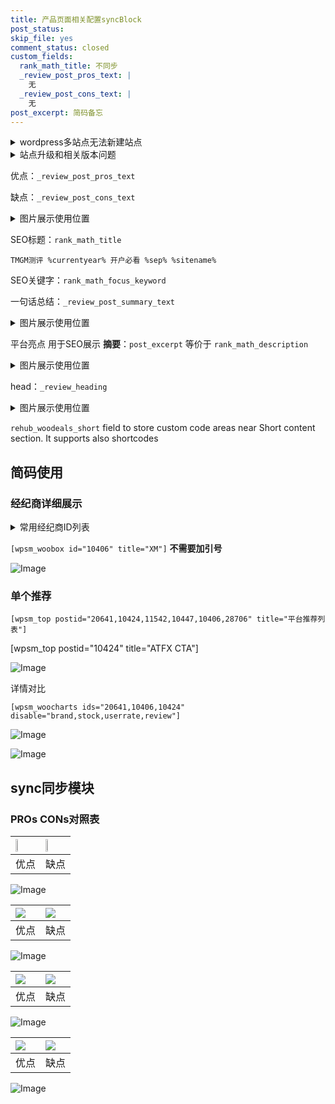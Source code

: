 ```yaml
---
title: 产品页面相关配置syncBlock
post_status: 
skip_file: yes
comment_status: closed
custom_fields:
  rank_math_title: 不同步
  _review_post_pros_text: |
    无
  _review_post_cons_text: |
    无
post_excerpt: 简码备忘
---
```

<details><summary>wordpress多站点无法新建站点</summary>

<li>和报错需要清理cookies一样的原因</li>
<li>wp-config.php里面<code>define( 'SUBDOMAIN_INSTALL', false );//子域名安装</code></li>
<li>新建子站点是用<code>define( 'SUBDOMAIN_INSTALL', true);//子域名安装</code> 完成以后，改成<code>false</code></li>
</details>

<details><summary>站点升级和相关版本问题</summary>

<p>wordpress：5.9.9
woocommerce：7.5.1
出现问题的地方：主题选项里面>><strong>Product layout >>compact style</strong></p>
<p>如何出现没有用过的字段 导致无法保存。先导出配置 然后进行修改，后面再次恢复即可。</p>
<p>出现部分字段无法显示时，需要返回默认布局后，对产品进行保存就好了。</p>
<p></p>
</details>

优点：`_review_post_pros_text`

缺点：`_review_post_cons_text`

<details><summary>图片展示使用位置</summary>

<img src="https://prod-files-secure.s3.us-west-2.amazonaws.com/39ed1227-6d7d-4570-be36-9ccd4a2c4241/f51d3d83-55d4-4bdf-9604-f37ec77ab556/Untitled.png?X-Amz-Algorithm=AWS4-HMAC-SHA256&X-Amz-Content-Sha256=UNSIGNED-PAYLOAD&X-Amz-Credential=ASIAZI2LB4665RKP6E7U%2F20251006%2Fus-west-2%2Fs3%2Faws4_request&X-Amz-Date=20251006T045520Z&X-Amz-Expires=3600&X-Amz-Security-Token=IQoJb3JpZ2luX2VjEO3%2F%2F%2F%2F%2F%2F%2F%2F%2F%2FwEaCXVzLXdlc3QtMiJGMEQCIDq0I9kk6VngLnFQ9u8nRrRdm7srrjLRTGnWFE1D2tpOAiBRobug87Sl%2FPGBhtVGwwxNuI8fD1x0nFe8%2Fpt0blzGWiqIBAiG%2F%2F%2F%2F%2F%2F%2F%2F%2F%2F8BEAAaDDYzNzQyMzE4MzgwNSIMFF7diFkYYjPZfXZaKtwDudKvV1xiVy5uKr1tn%2BXT9TrnrSZvmMBDYXe51V7UG9G0f7%2BArjPLRM%2Fy%2FjvuxnGu2i7eFgx5QtrUp78yQKlbz7lLrYv%2F1l8pA0XQ8X1rWurSsgGghPuooWsjglhPiVBBd66WM4um%2BoFN8kqrBL2ARCzInijvAKXs4XrA%2BQXY15JMcAfvGUvcPXV6VG8D4Xu%2B8PJeL4FUz4WMcTWDzME9Cy%2Bv0qKJ8DJo5XLDlLf1EuG4RD5%2BS2eXp9bIjjqcwX67KPRD0SsShsFSKZUb7haw6pAdbf%2BuCBNDvd7t8b%2BRs5qpPUQC%2F2QJRkNDXbR66ScN%2FFjnWIL%2BJ%2F8Xnw%2FeBQHUWuWZGhFhVa9hfEtQC6zy1mrsSU3gsn6V%2FFYpzwX%2F0olHkY%2BzOS%2B1lqz6qzPvih23o8qkysJKB%2FVtukj0%2FIAvbNhVuTidHf8qMD3dYJop3SQF7J%2Faf%2B83IPaTMaV5U%2B3rTuJ%2FRICwoHi2hdh%2BlTSiZfWGjQqBBkCCOLIFJHsZihEjY5RyZPB5MNR1H5F9zt92UZHVUI%2BwVF%2F6DdI9k9CUSX8h66acgadh18Xre1CuaF6K7mWwhTy9gYhDOvSZHxrCH7KqNyEVRrfNVDAmZpvcmAZeV9nQsf7aMFBWq8Qw%2BI2NxwY6pgHMaUKcaoq0oqnPL5JvOLtDGwaU8v%2FFPn2kf2oJWyHVmCtYCMSkiZfWByrpjbV3KkuY7b1eDrs8VUFx%2FPohvc2v%2FpcuUrBt6BclsrM%2FBEuvKgWKYr5n7mlOcvjFxZEtGB6br5lACSyR8OaOYYmaryyvwOCD4faTN6llaYIRXCvlkgwBN64o8gbuS%2FDJGpPmSx8LEKmmHngI7fwTInAIL1b%2FGGzujceq&X-Amz-Signature=fee53de69f225fd7fe832dfd19024d23184c011ce0f5cca8bf9d6d6e80f0be3c&X-Amz-SignedHeaders=host&x-amz-checksum-mode=ENABLED&x-id=GetObject" alt="Image">
</details>

SEO标题：`rank_math_title`

`TMGM测评 %currentyear% 开户必看 %sep% %sitename%`

SEO关键字：`rank_math_focus_keyword`

一句话总结：`_review_post_summary_text`

<details><summary>图片展示使用位置</summary>

<img src="https://prod-files-secure.s3.us-west-2.amazonaws.com/39ed1227-6d7d-4570-be36-9ccd4a2c4241/4b96a922-296c-4f4e-8630-d1c870cbce01/Untitled.png?X-Amz-Algorithm=AWS4-HMAC-SHA256&X-Amz-Content-Sha256=UNSIGNED-PAYLOAD&X-Amz-Credential=ASIAZI2LB466WK65OVRB%2F20251006%2Fus-west-2%2Fs3%2Faws4_request&X-Amz-Date=20251006T045521Z&X-Amz-Expires=3600&X-Amz-Security-Token=IQoJb3JpZ2luX2VjEO3%2F%2F%2F%2F%2F%2F%2F%2F%2F%2FwEaCXVzLXdlc3QtMiJIMEYCIQDbSuOSwLaT7SR8oUG6au9IagzVlFLBtP3GYM6Q30h6hQIhAO8y9jUCKtELDxuN8LIvBoOocrVKGHZZs%2F%2FAaYhralAPKogECIb%2F%2F%2F%2F%2F%2F%2F%2F%2F%2FwEQABoMNjM3NDIzMTgzODA1Igwohom%2BqsLjXVP4%2F%2BIq3AOtUVopqauq%2F50BIru0jATIm5i0WhVBQvLudtiI%2FZtkNzYamPjk%2F1DDBjBOUDtgWO5tpVc6W0O96XVL%2BZLGoCPgKbceKs1r6toAQoNrYUgjWtTF6iKE%2FR0ynJ5yV1XkH%2Ft5YoSD4p1tma9XVxqiCN96ehNKdqG7gclZ2Eq4hNd82waRPSpgHSO7zzsUb82UvpupffWsm3W6pKkzs9RuwfnEQ7j2U0hi%2B2ysVC1RiHk8Egc7C8WKsZR8g7K%2FqFF4cBKviZX9iIYGU4779ADreLBg1pzm1va5Kjjk%2FPOdOMPdhOJgIZk5rxt1jc5UwrP4NCoc76JYXMT65PvxTa2qm1d1i0%2B0NN4%2Bn2YOr9RgRlC2gkgX6BXqYAeXmiAS%2FQuq5CLo%2BgQsdsGKbDr4fiX6wGLrg0QYp3jmq5ESBWBycKpIGkmn%2BRXVgQZ%2FCKKHBA8CBwZNvD6ia1fu22Ca3kmnxui13YCfbSbeCp1mt6aLMKu9IxxFQH4LmruguzImbkRT6Yxaw9mC5rP%2Bgif6jKgI%2B8t%2FfyTUvBNijK0FQPH2%2BL6q%2BkpGEbECo2gU5HLKIry0Z1NKx5hg5pocTUzieDE%2FGTLg9piv2xOCFp2Cc79yH%2FkIiv1KDTMKRKoGjSvGVzCKj43HBjqkAdz3tlGsIVZMnvyT9iU1O%2FcNMDminPv4poZii%2F8sM8y3e8P8TMMOXC3VOe2S71WGrvSY4umCllQxBYSlW5Vv1sD1Fv3RvjgVGsRDV461Hv67OZRFo8Zm2k2FeHIiSp43U9raSQo2qE2JXqOK3hAmy6JoF8XLY%2BaLosrihXkIKzIe9qB29gbzunv%2Frg%2B9YquqEaaCmoowjUAh2fym5Qzm1Xgib1LM&X-Amz-Signature=5757a5c10a34bbb7c4c816739ffc875a73598b951236dc68e85e2cc8afef2ee8&X-Amz-SignedHeaders=host&x-amz-checksum-mode=ENABLED&x-id=GetObject" alt="Image">
</details>

平台亮点 用于SEO展示 **摘要**：`post_excerpt`  等价于 `rank_math_description`

<details><summary>图片展示使用位置</summary>

<img src="https://prod-files-secure.s3.us-west-2.amazonaws.com/39ed1227-6d7d-4570-be36-9ccd4a2c4241/1ee11f63-b60a-4dfe-a7a7-d58ff23b5d88/Untitled.png?X-Amz-Algorithm=AWS4-HMAC-SHA256&X-Amz-Content-Sha256=UNSIGNED-PAYLOAD&X-Amz-Credential=ASIAZI2LB466UTL6XEKQ%2F20251006%2Fus-west-2%2Fs3%2Faws4_request&X-Amz-Date=20251006T045521Z&X-Amz-Expires=3600&X-Amz-Security-Token=IQoJb3JpZ2luX2VjEO3%2F%2F%2F%2F%2F%2F%2F%2F%2F%2FwEaCXVzLXdlc3QtMiJHMEUCIQDYP5nyVYi1diZtxfyRZ8lCIMrZ92nqQEOZ905%2B%2BHNwIwIgcHLhJqnDqlTQRwkvrdANK5FSUtSQKXZwLoXjVO82W9kqiAQIhv%2F%2F%2F%2F%2F%2F%2F%2F%2F%2FARAAGgw2Mzc0MjMxODM4MDUiDIXgP5UHmKZ6zPBDsyrcA1K8t3TP6iJ2vvOjzoVi4MZLhC%2FdL4%2Fa%2FNERSrpRYK%2BbUnV86OMQSjH1RhG%2BT5OHcRP5T58JNdG1Gm%2Bu%2F82rHi%2FWb26z%2FtJQZ3VRvfGKGQSvicb3Bgz3lfwvG1JmXqhXnbQoScPNtlq5M%2FKOjn9RCG%2FXQykpinbxqunfErYfvIrx1VNaaeDWFcR4VSy8vPbh3Pnv%2FyMFt7IrTBIA8dUt1Dxq6q3j2R7HBdBV5EIhaJ%2Fr3IpeS3Q09Xb7B5%2F9DfQous%2Fsz2fTkflShdi0QLD6enShcjLZ4ZeWsrMjGBz4eu0uWU934fK9Wh%2B5RHS9EuBuaWWWFWh5%2FDr7oX9KHq5vubCdHox67pPk3KodTJz8RVEgW0TYSCj09sQ5wlG0ivHg3iuHJAMrszDxRrGhgEjNxhb6PDr5UGGDKHzrvu0%2BXYgYXWyhBiBSWzH3gykyW1oynGo7%2B%2FM3yHDeC%2F6dqHThT4X3z%2FT2dJ3CyQ1C%2FlvIq4ecF3%2FQ2mIyaCkVAQwssPdGd%2FkONkhauG%2B99y4kMhBb%2BQ5RtXSfOdBXtjDZK7udzPVMCd7NnhC2VBTA4vz8t5bcgc6Nw5660FvBxz3ZBcA5cDstF2b%2BjB3EweA9DrCrdxRXjhVJviQL3mVUyhY8MPWNjccGOqUBGMvNaR9vHSEOBo7cA4831dRFIzgK5OekuFYctn4b%2FCCxiBMvPFt%2FKxaNwVODpvQ3h8WVqhycE2dMZsbe4bYy5hIDStpmYhlJIoBuUQtDJ4VBzmXNj69yPTf3kXWGPRlAxYCYYXV377AoiAl9qxlnwiXd22Rj4BFTPeZoT8GwwKAzEUd26EcSPk8pzvpx%2BQDkx%2BPR9vrDUcpD6wAcaeZMzg1PDYsu&X-Amz-Signature=d0f61bfd49d1359b68d4a41cce8937387a7cae88d616045cc56d35f45c3d1e16&X-Amz-SignedHeaders=host&x-amz-checksum-mode=ENABLED&x-id=GetObject" alt="Image">
<img src="https://prod-files-secure.s3.us-west-2.amazonaws.com/39ed1227-6d7d-4570-be36-9ccd4a2c4241/ad4118b5-78d8-4fbe-801e-3b29b5d99c01/Untitled.png?X-Amz-Algorithm=AWS4-HMAC-SHA256&X-Amz-Content-Sha256=UNSIGNED-PAYLOAD&X-Amz-Credential=ASIAZI2LB466UTL6XEKQ%2F20251006%2Fus-west-2%2Fs3%2Faws4_request&X-Amz-Date=20251006T045521Z&X-Amz-Expires=3600&X-Amz-Security-Token=IQoJb3JpZ2luX2VjEO3%2F%2F%2F%2F%2F%2F%2F%2F%2F%2FwEaCXVzLXdlc3QtMiJHMEUCIQDYP5nyVYi1diZtxfyRZ8lCIMrZ92nqQEOZ905%2B%2BHNwIwIgcHLhJqnDqlTQRwkvrdANK5FSUtSQKXZwLoXjVO82W9kqiAQIhv%2F%2F%2F%2F%2F%2F%2F%2F%2F%2FARAAGgw2Mzc0MjMxODM4MDUiDIXgP5UHmKZ6zPBDsyrcA1K8t3TP6iJ2vvOjzoVi4MZLhC%2FdL4%2Fa%2FNERSrpRYK%2BbUnV86OMQSjH1RhG%2BT5OHcRP5T58JNdG1Gm%2Bu%2F82rHi%2FWb26z%2FtJQZ3VRvfGKGQSvicb3Bgz3lfwvG1JmXqhXnbQoScPNtlq5M%2FKOjn9RCG%2FXQykpinbxqunfErYfvIrx1VNaaeDWFcR4VSy8vPbh3Pnv%2FyMFt7IrTBIA8dUt1Dxq6q3j2R7HBdBV5EIhaJ%2Fr3IpeS3Q09Xb7B5%2F9DfQous%2Fsz2fTkflShdi0QLD6enShcjLZ4ZeWsrMjGBz4eu0uWU934fK9Wh%2B5RHS9EuBuaWWWFWh5%2FDr7oX9KHq5vubCdHox67pPk3KodTJz8RVEgW0TYSCj09sQ5wlG0ivHg3iuHJAMrszDxRrGhgEjNxhb6PDr5UGGDKHzrvu0%2BXYgYXWyhBiBSWzH3gykyW1oynGo7%2B%2FM3yHDeC%2F6dqHThT4X3z%2FT2dJ3CyQ1C%2FlvIq4ecF3%2FQ2mIyaCkVAQwssPdGd%2FkONkhauG%2B99y4kMhBb%2BQ5RtXSfOdBXtjDZK7udzPVMCd7NnhC2VBTA4vz8t5bcgc6Nw5660FvBxz3ZBcA5cDstF2b%2BjB3EweA9DrCrdxRXjhVJviQL3mVUyhY8MPWNjccGOqUBGMvNaR9vHSEOBo7cA4831dRFIzgK5OekuFYctn4b%2FCCxiBMvPFt%2FKxaNwVODpvQ3h8WVqhycE2dMZsbe4bYy5hIDStpmYhlJIoBuUQtDJ4VBzmXNj69yPTf3kXWGPRlAxYCYYXV377AoiAl9qxlnwiXd22Rj4BFTPeZoT8GwwKAzEUd26EcSPk8pzvpx%2BQDkx%2BPR9vrDUcpD6wAcaeZMzg1PDYsu&X-Amz-Signature=b01e7224ad70f9d9dfc642fc85fadccd7d61321266d4200106f961b42caa9862&X-Amz-SignedHeaders=host&x-amz-checksum-mode=ENABLED&x-id=GetObject" alt="Image">
<img src="https://prod-files-secure.s3.us-west-2.amazonaws.com/39ed1227-6d7d-4570-be36-9ccd4a2c4241/a38cf7c9-a79c-4b64-9e94-13589fe0758b/Untitled.png?X-Amz-Algorithm=AWS4-HMAC-SHA256&X-Amz-Content-Sha256=UNSIGNED-PAYLOAD&X-Amz-Credential=ASIAZI2LB466UTL6XEKQ%2F20251006%2Fus-west-2%2Fs3%2Faws4_request&X-Amz-Date=20251006T045521Z&X-Amz-Expires=3600&X-Amz-Security-Token=IQoJb3JpZ2luX2VjEO3%2F%2F%2F%2F%2F%2F%2F%2F%2F%2FwEaCXVzLXdlc3QtMiJHMEUCIQDYP5nyVYi1diZtxfyRZ8lCIMrZ92nqQEOZ905%2B%2BHNwIwIgcHLhJqnDqlTQRwkvrdANK5FSUtSQKXZwLoXjVO82W9kqiAQIhv%2F%2F%2F%2F%2F%2F%2F%2F%2F%2FARAAGgw2Mzc0MjMxODM4MDUiDIXgP5UHmKZ6zPBDsyrcA1K8t3TP6iJ2vvOjzoVi4MZLhC%2FdL4%2Fa%2FNERSrpRYK%2BbUnV86OMQSjH1RhG%2BT5OHcRP5T58JNdG1Gm%2Bu%2F82rHi%2FWb26z%2FtJQZ3VRvfGKGQSvicb3Bgz3lfwvG1JmXqhXnbQoScPNtlq5M%2FKOjn9RCG%2FXQykpinbxqunfErYfvIrx1VNaaeDWFcR4VSy8vPbh3Pnv%2FyMFt7IrTBIA8dUt1Dxq6q3j2R7HBdBV5EIhaJ%2Fr3IpeS3Q09Xb7B5%2F9DfQous%2Fsz2fTkflShdi0QLD6enShcjLZ4ZeWsrMjGBz4eu0uWU934fK9Wh%2B5RHS9EuBuaWWWFWh5%2FDr7oX9KHq5vubCdHox67pPk3KodTJz8RVEgW0TYSCj09sQ5wlG0ivHg3iuHJAMrszDxRrGhgEjNxhb6PDr5UGGDKHzrvu0%2BXYgYXWyhBiBSWzH3gykyW1oynGo7%2B%2FM3yHDeC%2F6dqHThT4X3z%2FT2dJ3CyQ1C%2FlvIq4ecF3%2FQ2mIyaCkVAQwssPdGd%2FkONkhauG%2B99y4kMhBb%2BQ5RtXSfOdBXtjDZK7udzPVMCd7NnhC2VBTA4vz8t5bcgc6Nw5660FvBxz3ZBcA5cDstF2b%2BjB3EweA9DrCrdxRXjhVJviQL3mVUyhY8MPWNjccGOqUBGMvNaR9vHSEOBo7cA4831dRFIzgK5OekuFYctn4b%2FCCxiBMvPFt%2FKxaNwVODpvQ3h8WVqhycE2dMZsbe4bYy5hIDStpmYhlJIoBuUQtDJ4VBzmXNj69yPTf3kXWGPRlAxYCYYXV377AoiAl9qxlnwiXd22Rj4BFTPeZoT8GwwKAzEUd26EcSPk8pzvpx%2BQDkx%2BPR9vrDUcpD6wAcaeZMzg1PDYsu&X-Amz-Signature=e3cfd5dc5e96d25360245fffb700c4c917458cda16228dd74f540def22d608f0&X-Amz-SignedHeaders=host&x-amz-checksum-mode=ENABLED&x-id=GetObject" alt="Image">
<img src="https://prod-files-secure.s3.us-west-2.amazonaws.com/39ed1227-6d7d-4570-be36-9ccd4a2c4241/7da6fc1e-d2ac-42ae-8c75-cb5749aa18f6/Untitled.png?X-Amz-Algorithm=AWS4-HMAC-SHA256&X-Amz-Content-Sha256=UNSIGNED-PAYLOAD&X-Amz-Credential=ASIAZI2LB466UTL6XEKQ%2F20251006%2Fus-west-2%2Fs3%2Faws4_request&X-Amz-Date=20251006T045521Z&X-Amz-Expires=3600&X-Amz-Security-Token=IQoJb3JpZ2luX2VjEO3%2F%2F%2F%2F%2F%2F%2F%2F%2F%2FwEaCXVzLXdlc3QtMiJHMEUCIQDYP5nyVYi1diZtxfyRZ8lCIMrZ92nqQEOZ905%2B%2BHNwIwIgcHLhJqnDqlTQRwkvrdANK5FSUtSQKXZwLoXjVO82W9kqiAQIhv%2F%2F%2F%2F%2F%2F%2F%2F%2F%2FARAAGgw2Mzc0MjMxODM4MDUiDIXgP5UHmKZ6zPBDsyrcA1K8t3TP6iJ2vvOjzoVi4MZLhC%2FdL4%2Fa%2FNERSrpRYK%2BbUnV86OMQSjH1RhG%2BT5OHcRP5T58JNdG1Gm%2Bu%2F82rHi%2FWb26z%2FtJQZ3VRvfGKGQSvicb3Bgz3lfwvG1JmXqhXnbQoScPNtlq5M%2FKOjn9RCG%2FXQykpinbxqunfErYfvIrx1VNaaeDWFcR4VSy8vPbh3Pnv%2FyMFt7IrTBIA8dUt1Dxq6q3j2R7HBdBV5EIhaJ%2Fr3IpeS3Q09Xb7B5%2F9DfQous%2Fsz2fTkflShdi0QLD6enShcjLZ4ZeWsrMjGBz4eu0uWU934fK9Wh%2B5RHS9EuBuaWWWFWh5%2FDr7oX9KHq5vubCdHox67pPk3KodTJz8RVEgW0TYSCj09sQ5wlG0ivHg3iuHJAMrszDxRrGhgEjNxhb6PDr5UGGDKHzrvu0%2BXYgYXWyhBiBSWzH3gykyW1oynGo7%2B%2FM3yHDeC%2F6dqHThT4X3z%2FT2dJ3CyQ1C%2FlvIq4ecF3%2FQ2mIyaCkVAQwssPdGd%2FkONkhauG%2B99y4kMhBb%2BQ5RtXSfOdBXtjDZK7udzPVMCd7NnhC2VBTA4vz8t5bcgc6Nw5660FvBxz3ZBcA5cDstF2b%2BjB3EweA9DrCrdxRXjhVJviQL3mVUyhY8MPWNjccGOqUBGMvNaR9vHSEOBo7cA4831dRFIzgK5OekuFYctn4b%2FCCxiBMvPFt%2FKxaNwVODpvQ3h8WVqhycE2dMZsbe4bYy5hIDStpmYhlJIoBuUQtDJ4VBzmXNj69yPTf3kXWGPRlAxYCYYXV377AoiAl9qxlnwiXd22Rj4BFTPeZoT8GwwKAzEUd26EcSPk8pzvpx%2BQDkx%2BPR9vrDUcpD6wAcaeZMzg1PDYsu&X-Amz-Signature=d3f0badb7829c54950e115752b4cf081cd86f80eb086270dcac1cac2ac44a26a&X-Amz-SignedHeaders=host&x-amz-checksum-mode=ENABLED&x-id=GetObject" alt="Image">
<img src="https://prod-files-secure.s3.us-west-2.amazonaws.com/39ed1227-6d7d-4570-be36-9ccd4a2c4241/7e97f40a-eaee-47f5-b2f9-475f96808fa7/Untitled.png?X-Amz-Algorithm=AWS4-HMAC-SHA256&X-Amz-Content-Sha256=UNSIGNED-PAYLOAD&X-Amz-Credential=ASIAZI2LB466UTL6XEKQ%2F20251006%2Fus-west-2%2Fs3%2Faws4_request&X-Amz-Date=20251006T045521Z&X-Amz-Expires=3600&X-Amz-Security-Token=IQoJb3JpZ2luX2VjEO3%2F%2F%2F%2F%2F%2F%2F%2F%2F%2FwEaCXVzLXdlc3QtMiJHMEUCIQDYP5nyVYi1diZtxfyRZ8lCIMrZ92nqQEOZ905%2B%2BHNwIwIgcHLhJqnDqlTQRwkvrdANK5FSUtSQKXZwLoXjVO82W9kqiAQIhv%2F%2F%2F%2F%2F%2F%2F%2F%2F%2FARAAGgw2Mzc0MjMxODM4MDUiDIXgP5UHmKZ6zPBDsyrcA1K8t3TP6iJ2vvOjzoVi4MZLhC%2FdL4%2Fa%2FNERSrpRYK%2BbUnV86OMQSjH1RhG%2BT5OHcRP5T58JNdG1Gm%2Bu%2F82rHi%2FWb26z%2FtJQZ3VRvfGKGQSvicb3Bgz3lfwvG1JmXqhXnbQoScPNtlq5M%2FKOjn9RCG%2FXQykpinbxqunfErYfvIrx1VNaaeDWFcR4VSy8vPbh3Pnv%2FyMFt7IrTBIA8dUt1Dxq6q3j2R7HBdBV5EIhaJ%2Fr3IpeS3Q09Xb7B5%2F9DfQous%2Fsz2fTkflShdi0QLD6enShcjLZ4ZeWsrMjGBz4eu0uWU934fK9Wh%2B5RHS9EuBuaWWWFWh5%2FDr7oX9KHq5vubCdHox67pPk3KodTJz8RVEgW0TYSCj09sQ5wlG0ivHg3iuHJAMrszDxRrGhgEjNxhb6PDr5UGGDKHzrvu0%2BXYgYXWyhBiBSWzH3gykyW1oynGo7%2B%2FM3yHDeC%2F6dqHThT4X3z%2FT2dJ3CyQ1C%2FlvIq4ecF3%2FQ2mIyaCkVAQwssPdGd%2FkONkhauG%2B99y4kMhBb%2BQ5RtXSfOdBXtjDZK7udzPVMCd7NnhC2VBTA4vz8t5bcgc6Nw5660FvBxz3ZBcA5cDstF2b%2BjB3EweA9DrCrdxRXjhVJviQL3mVUyhY8MPWNjccGOqUBGMvNaR9vHSEOBo7cA4831dRFIzgK5OekuFYctn4b%2FCCxiBMvPFt%2FKxaNwVODpvQ3h8WVqhycE2dMZsbe4bYy5hIDStpmYhlJIoBuUQtDJ4VBzmXNj69yPTf3kXWGPRlAxYCYYXV377AoiAl9qxlnwiXd22Rj4BFTPeZoT8GwwKAzEUd26EcSPk8pzvpx%2BQDkx%2BPR9vrDUcpD6wAcaeZMzg1PDYsu&X-Amz-Signature=a1c54a13cb1cff46b2f242fc0b7f916b372fdf8fd12b5be8e734b7bd4cfd5cc2&X-Amz-SignedHeaders=host&x-amz-checksum-mode=ENABLED&x-id=GetObject" alt="Image">
</details>

head：`_review_heading`

<details><summary>图片展示使用位置</summary>

<img src="https://prod-files-secure.s3.us-west-2.amazonaws.com/39ed1227-6d7d-4570-be36-9ccd4a2c4241/3a4650ad-9887-415c-889a-edd51fa54f27/Untitled.png?X-Amz-Algorithm=AWS4-HMAC-SHA256&X-Amz-Content-Sha256=UNSIGNED-PAYLOAD&X-Amz-Credential=ASIAZI2LB466ZSDXUCJQ%2F20251006%2Fus-west-2%2Fs3%2Faws4_request&X-Amz-Date=20251006T045521Z&X-Amz-Expires=3600&X-Amz-Security-Token=IQoJb3JpZ2luX2VjEO3%2F%2F%2F%2F%2F%2F%2F%2F%2F%2FwEaCXVzLXdlc3QtMiJGMEQCIE9qDqNuO%2BLBaBqyvtO5R12Aux92Vw8gq0ipHiHc%2Bt8ZAiBDqeE39wek7cF%2BSDdXesDuo0B4kWkf3wG1kWHsO3VR8iqIBAiG%2F%2F%2F%2F%2F%2F%2F%2F%2F%2F8BEAAaDDYzNzQyMzE4MzgwNSIMeiPJSdxS0byKiDq5KtwDXV6PvDCyyDCTUPiafMwT6MUZj82MIiMi0HoKZAD8tY7zJtb4IeCTk7tXll5eVMCTdlqtN1QhLjzftbydCjw%2FJpdYtI0YSSCgOeK8KMbIjGYrvGW82MaMfRRe9u9xpQ6krEWom0BhJa%2BJ26CMgpZNnxu0CBQlN2%2BMxaUtTUPSPvtaU7FK4TB1%2BexAkdXO2juAoPfovC4RAHm%2BU1L%2B29HvOwb5JkDDotSulHzqWg7sgQ51AB9yTaVINU6kNOztbuR%2Fi%2Brvpv7fVY5MPXGy6aAkjt%2F3oKHRd9KcEUNpHPRgkOLnVBP0a7TaD5%2F4jw%2FTscazAmMP7OAQ763RPPMG7E3hzGMabOTFJNKqoO0QjQ0Oycy3QlyB9hfpDqAyzHN6PsZbaKm9MP3sEHbUxoGfP%2BDzXWnWAJB0tNeRIu5fR68JkwWqJRLEKdO0Jh5TdMuOFZ3JRv69F6ap9Q2fFhM4V0GdSN7QMcsiBKCNGyvknkYqrzZskJRs6QkWriHb7UHPpWa7vw6A3GeOrne1v2qPIaClKAWlzFmAh8HjvaeWPFNI92ngzwQYYIISWRDUFBmcqnyzOuyj2zBRf7t53EYKAPx3NGEOnmjAUwRoimuxN7pdTnmSvhlvbLXmdC7ykuEwgY6NxwY6pgHsXpIiZwjSkA0m9qE7%2B0M%2FRQeLrmvvBbWX%2F10%2BKbj%2BK1QgGCl1x9TUmiZgb4rgtlqTVgJrxMMQRDDpKucRWQ2n0TMudVrF%2BISeFY82YNwID%2FdrVQ7EuYgoG7HVhycjjvRd94YUrbhV6aM9SZ2Sw04UZEY0FNjVl0APhKU41Y2uc5jupr3rXkJ0SV%2BteWCSgR4PpjXyogj%2FuMoQj3U%2BqikRxijSVZ54&X-Amz-Signature=471f136dbfbc3f078f299511105c3bcfb519eeae9191d645b2a4f68fb998dcd8&X-Amz-SignedHeaders=host&x-amz-checksum-mode=ENABLED&x-id=GetObject" alt="Image">
</details>

`rehub_woodeals_short`	field to store custom code areas near Short content section. It supports also shortcodes



## 简码使用

### 经纪商详细展示

<details><summary>常用经纪商ID列表</summary>

<pre><code class="php">嘉盛 ===> 20641  [wpsm_woobox id="20641" title="嘉盛"]
易信easymarkets ===> 11542  [wpsm_woobox id="11542" title="易信easymarkets"]
ATFX外汇 ===> 10424  [wpsm_woobox id="10424" title="ATFX"]
XM ===> 10406  [wpsm_woobox id="10406" title="XM"]
TMGM ===> 29622  [wpsm_woobox id="29622" title="TMGM"]
HYCM ===> 10447  [wpsm_woobox id="10447" title="HYCM"]
fpmarkets澳福外汇 ===> 20639  [wpsm_woobox id="20639" title="fpmarkets澳福外汇"]</code></pre>
</details>

`[wpsm_woobox id="10406" title="XM"]` **不需要加引号**

![Image](https://prod-files-secure.s3.us-west-2.amazonaws.com/39ed1227-6d7d-4570-be36-9ccd4a2c4241/4f898f9d-0fa7-4e43-acd3-ac6bc7be575a/Untitled.png?X-Amz-Algorithm=AWS4-HMAC-SHA256&X-Amz-Content-Sha256=UNSIGNED-PAYLOAD&X-Amz-Credential=ASIAZI2LB4662RT4GPJA%2F20251006%2Fus-west-2%2Fs3%2Faws4_request&X-Amz-Date=20251006T045519Z&X-Amz-Expires=3600&X-Amz-Security-Token=IQoJb3JpZ2luX2VjEO3%2F%2F%2F%2F%2F%2F%2F%2F%2F%2FwEaCXVzLXdlc3QtMiJIMEYCIQCYqoz%2FIamCfpxuJ2kik8BMu4hs1tQAiCf328AuqoIlagIhAJfd%2BSwyOSDL%2Fz6kusiytgKDl1sw7MDX1P9sv6KzdbiUKogECIb%2F%2F%2F%2F%2F%2F%2F%2F%2F%2FwEQABoMNjM3NDIzMTgzODA1IgwGwERL%2BAgzgZ0Ypawq3AP0Gn1Qme%2FxQqvp8ls9%2BF9FAgg5f83ecVfE7lclwv%2BHGVhApPReMpgB1AJE1ow2Lwfcp0hv1XS2QdcusAzPRwI7tHdhS%2BYCGwJI0o%2FEaDYE2D1hSXtBeZTvcDr4fUJ7tepC9E%2FV7GKfdiJpYgqzprsoXQLkVkcW5BqKBVO3CSJj6x0akjGyzEMTV2AaFEbekxafnzJYmW1cxf0tncwImznzOAKqXdcFr3XKTU4D5%2BD262p1isIq8FwBF%2F9pkBMYLsx4zyrEisPNyhTDFePjN0eNwSZ8CLS50SgvOpr9jiLxog%2FW4zafUTY%2BML12SpfPqfaIRXuQyvbaJazhdQsJewY5WagmSaN6ArdqoJidRwf9kD1akwZm%2FhBkJ8ivmJZw42OJXL6TVlJkLTChGlFPolQVMFNJJDnft4CxfXRkkxx8CBao5eUJ1bTieQJcpjAqyNHAJFCByBmMu7znMNxU3yrfPX0A5zC9gASWdm47xd33vcTr5HTKpLRqZdAofSdrLd4RsTWZATsOXfcV4jk5jeJsTWPSod5Y4195XIZYpM0JLsrSQVLgrjKOyiMtmW%2FgtaHI3%2Fu5R7YaGwnBBPvH%2FYmc7Zd6dzxLNWkjFjxyvIAYGSfit1Nvqzvyhr4JDzCVjo3HBjqkAfZ2g4%2BMxi7f0RQBiwuGxnjzB%2Fe08o1Yfhp3Z9aRCWdPMtCnJh1KgF8HUsI278Nhp70UmabSIAiibyrc1u%2BVZ%2FX5sZCSa9JwccULBkVrU8PJZJBLGr%2B%2BVnYf4v8jFoTFYOVAkX8Ft3d%2Bnl98FlU%2FuxJFzAQP3QDDg%2FZIXCs9Ps6K1Milx7%2BwUhAb8bZI4giXHquCJneigrDXBImI2KgquAAwCW3%2F&X-Amz-Signature=e1804c0a2a5413149eb265dcc0f9f11e61757fb78b22ab308133d2480937a307&X-Amz-SignedHeaders=host&x-amz-checksum-mode=ENABLED&x-id=GetObject)

### 单个推荐
`[wpsm_top postid="20641,10424,11542,10447,10406,28706" title="平台推荐列表"]`

[wpsm_top postid="10424" title="ATFX CTA"]

![Image](https://prod-files-secure.s3.us-west-2.amazonaws.com/39ed1227-6d7d-4570-be36-9ccd4a2c4241/5ac620dc-51a8-48b6-b55d-91f47299193c/Untitled.png?X-Amz-Algorithm=AWS4-HMAC-SHA256&X-Amz-Content-Sha256=UNSIGNED-PAYLOAD&X-Amz-Credential=ASIAZI2LB4662RT4GPJA%2F20251006%2Fus-west-2%2Fs3%2Faws4_request&X-Amz-Date=20251006T045519Z&X-Amz-Expires=3600&X-Amz-Security-Token=IQoJb3JpZ2luX2VjEO3%2F%2F%2F%2F%2F%2F%2F%2F%2F%2FwEaCXVzLXdlc3QtMiJIMEYCIQCYqoz%2FIamCfpxuJ2kik8BMu4hs1tQAiCf328AuqoIlagIhAJfd%2BSwyOSDL%2Fz6kusiytgKDl1sw7MDX1P9sv6KzdbiUKogECIb%2F%2F%2F%2F%2F%2F%2F%2F%2F%2FwEQABoMNjM3NDIzMTgzODA1IgwGwERL%2BAgzgZ0Ypawq3AP0Gn1Qme%2FxQqvp8ls9%2BF9FAgg5f83ecVfE7lclwv%2BHGVhApPReMpgB1AJE1ow2Lwfcp0hv1XS2QdcusAzPRwI7tHdhS%2BYCGwJI0o%2FEaDYE2D1hSXtBeZTvcDr4fUJ7tepC9E%2FV7GKfdiJpYgqzprsoXQLkVkcW5BqKBVO3CSJj6x0akjGyzEMTV2AaFEbekxafnzJYmW1cxf0tncwImznzOAKqXdcFr3XKTU4D5%2BD262p1isIq8FwBF%2F9pkBMYLsx4zyrEisPNyhTDFePjN0eNwSZ8CLS50SgvOpr9jiLxog%2FW4zafUTY%2BML12SpfPqfaIRXuQyvbaJazhdQsJewY5WagmSaN6ArdqoJidRwf9kD1akwZm%2FhBkJ8ivmJZw42OJXL6TVlJkLTChGlFPolQVMFNJJDnft4CxfXRkkxx8CBao5eUJ1bTieQJcpjAqyNHAJFCByBmMu7znMNxU3yrfPX0A5zC9gASWdm47xd33vcTr5HTKpLRqZdAofSdrLd4RsTWZATsOXfcV4jk5jeJsTWPSod5Y4195XIZYpM0JLsrSQVLgrjKOyiMtmW%2FgtaHI3%2Fu5R7YaGwnBBPvH%2FYmc7Zd6dzxLNWkjFjxyvIAYGSfit1Nvqzvyhr4JDzCVjo3HBjqkAfZ2g4%2BMxi7f0RQBiwuGxnjzB%2Fe08o1Yfhp3Z9aRCWdPMtCnJh1KgF8HUsI278Nhp70UmabSIAiibyrc1u%2BVZ%2FX5sZCSa9JwccULBkVrU8PJZJBLGr%2B%2BVnYf4v8jFoTFYOVAkX8Ft3d%2Bnl98FlU%2FuxJFzAQP3QDDg%2FZIXCs9Ps6K1Milx7%2BwUhAb8bZI4giXHquCJneigrDXBImI2KgquAAwCW3%2F&X-Amz-Signature=a4429b09ea925027daa3c9c6d9748dcdea2f971c79eaf988c3ca7fc54a339aaa&X-Amz-SignedHeaders=host&x-amz-checksum-mode=ENABLED&x-id=GetObject)

详情对比

`[wpsm_woocharts ids="20641,10406,10424" disable="brand,stock,userrate,review"]`

![Image](https://prod-files-secure.s3.us-west-2.amazonaws.com/39ed1227-6d7d-4570-be36-9ccd4a2c4241/bf3ba45f-b9f3-4295-8aef-b4a495fd25f4/Untitled.png?X-Amz-Algorithm=AWS4-HMAC-SHA256&X-Amz-Content-Sha256=UNSIGNED-PAYLOAD&X-Amz-Credential=ASIAZI2LB4662RT4GPJA%2F20251006%2Fus-west-2%2Fs3%2Faws4_request&X-Amz-Date=20251006T045519Z&X-Amz-Expires=3600&X-Amz-Security-Token=IQoJb3JpZ2luX2VjEO3%2F%2F%2F%2F%2F%2F%2F%2F%2F%2FwEaCXVzLXdlc3QtMiJIMEYCIQCYqoz%2FIamCfpxuJ2kik8BMu4hs1tQAiCf328AuqoIlagIhAJfd%2BSwyOSDL%2Fz6kusiytgKDl1sw7MDX1P9sv6KzdbiUKogECIb%2F%2F%2F%2F%2F%2F%2F%2F%2F%2FwEQABoMNjM3NDIzMTgzODA1IgwGwERL%2BAgzgZ0Ypawq3AP0Gn1Qme%2FxQqvp8ls9%2BF9FAgg5f83ecVfE7lclwv%2BHGVhApPReMpgB1AJE1ow2Lwfcp0hv1XS2QdcusAzPRwI7tHdhS%2BYCGwJI0o%2FEaDYE2D1hSXtBeZTvcDr4fUJ7tepC9E%2FV7GKfdiJpYgqzprsoXQLkVkcW5BqKBVO3CSJj6x0akjGyzEMTV2AaFEbekxafnzJYmW1cxf0tncwImznzOAKqXdcFr3XKTU4D5%2BD262p1isIq8FwBF%2F9pkBMYLsx4zyrEisPNyhTDFePjN0eNwSZ8CLS50SgvOpr9jiLxog%2FW4zafUTY%2BML12SpfPqfaIRXuQyvbaJazhdQsJewY5WagmSaN6ArdqoJidRwf9kD1akwZm%2FhBkJ8ivmJZw42OJXL6TVlJkLTChGlFPolQVMFNJJDnft4CxfXRkkxx8CBao5eUJ1bTieQJcpjAqyNHAJFCByBmMu7znMNxU3yrfPX0A5zC9gASWdm47xd33vcTr5HTKpLRqZdAofSdrLd4RsTWZATsOXfcV4jk5jeJsTWPSod5Y4195XIZYpM0JLsrSQVLgrjKOyiMtmW%2FgtaHI3%2Fu5R7YaGwnBBPvH%2FYmc7Zd6dzxLNWkjFjxyvIAYGSfit1Nvqzvyhr4JDzCVjo3HBjqkAfZ2g4%2BMxi7f0RQBiwuGxnjzB%2Fe08o1Yfhp3Z9aRCWdPMtCnJh1KgF8HUsI278Nhp70UmabSIAiibyrc1u%2BVZ%2FX5sZCSa9JwccULBkVrU8PJZJBLGr%2B%2BVnYf4v8jFoTFYOVAkX8Ft3d%2Bnl98FlU%2FuxJFzAQP3QDDg%2FZIXCs9Ps6K1Milx7%2BwUhAb8bZI4giXHquCJneigrDXBImI2KgquAAwCW3%2F&X-Amz-Signature=f5cc25976c87793231642d6c38c5629f8b4df99fd624a1f2a5c416d5de424eea&X-Amz-SignedHeaders=host&x-amz-checksum-mode=ENABLED&x-id=GetObject)

![Image](https://prod-files-secure.s3.us-west-2.amazonaws.com/39ed1227-6d7d-4570-be36-9ccd4a2c4241/30bc56ef-f383-4b48-9768-2ebc9e436ec0/Untitled.png?X-Amz-Algorithm=AWS4-HMAC-SHA256&X-Amz-Content-Sha256=UNSIGNED-PAYLOAD&X-Amz-Credential=ASIAZI2LB4662RT4GPJA%2F20251006%2Fus-west-2%2Fs3%2Faws4_request&X-Amz-Date=20251006T045519Z&X-Amz-Expires=3600&X-Amz-Security-Token=IQoJb3JpZ2luX2VjEO3%2F%2F%2F%2F%2F%2F%2F%2F%2F%2FwEaCXVzLXdlc3QtMiJIMEYCIQCYqoz%2FIamCfpxuJ2kik8BMu4hs1tQAiCf328AuqoIlagIhAJfd%2BSwyOSDL%2Fz6kusiytgKDl1sw7MDX1P9sv6KzdbiUKogECIb%2F%2F%2F%2F%2F%2F%2F%2F%2F%2FwEQABoMNjM3NDIzMTgzODA1IgwGwERL%2BAgzgZ0Ypawq3AP0Gn1Qme%2FxQqvp8ls9%2BF9FAgg5f83ecVfE7lclwv%2BHGVhApPReMpgB1AJE1ow2Lwfcp0hv1XS2QdcusAzPRwI7tHdhS%2BYCGwJI0o%2FEaDYE2D1hSXtBeZTvcDr4fUJ7tepC9E%2FV7GKfdiJpYgqzprsoXQLkVkcW5BqKBVO3CSJj6x0akjGyzEMTV2AaFEbekxafnzJYmW1cxf0tncwImznzOAKqXdcFr3XKTU4D5%2BD262p1isIq8FwBF%2F9pkBMYLsx4zyrEisPNyhTDFePjN0eNwSZ8CLS50SgvOpr9jiLxog%2FW4zafUTY%2BML12SpfPqfaIRXuQyvbaJazhdQsJewY5WagmSaN6ArdqoJidRwf9kD1akwZm%2FhBkJ8ivmJZw42OJXL6TVlJkLTChGlFPolQVMFNJJDnft4CxfXRkkxx8CBao5eUJ1bTieQJcpjAqyNHAJFCByBmMu7znMNxU3yrfPX0A5zC9gASWdm47xd33vcTr5HTKpLRqZdAofSdrLd4RsTWZATsOXfcV4jk5jeJsTWPSod5Y4195XIZYpM0JLsrSQVLgrjKOyiMtmW%2FgtaHI3%2Fu5R7YaGwnBBPvH%2FYmc7Zd6dzxLNWkjFjxyvIAYGSfit1Nvqzvyhr4JDzCVjo3HBjqkAfZ2g4%2BMxi7f0RQBiwuGxnjzB%2Fe08o1Yfhp3Z9aRCWdPMtCnJh1KgF8HUsI278Nhp70UmabSIAiibyrc1u%2BVZ%2FX5sZCSa9JwccULBkVrU8PJZJBLGr%2B%2BVnYf4v8jFoTFYOVAkX8Ft3d%2Bnl98FlU%2FuxJFzAQP3QDDg%2FZIXCs9Ps6K1Milx7%2BwUhAb8bZI4giXHquCJneigrDXBImI2KgquAAwCW3%2F&X-Amz-Signature=f89a9378dcc036011c8247d220d14a44a92b0e8e56f76583af1663041436e683&X-Amz-SignedHeaders=host&x-amz-checksum-mode=ENABLED&x-id=GetObject)

## sync同步模块

### PROs CONs对照表

| <img src="https://cdn.ifttt.fun/gh/jarlin8/OSS@main/icons/customize/pros.svg" height="auto" width="37.3%"> | <img src="https://cdn.ifttt.fun/gh/jarlin8/OSS@main/icons/customize/cons.svg" height="auto" width="28.8%"> |
| :--- | :--- |
| 优点 | 缺点 |

![Image](https://prod-files-secure.s3.us-west-2.amazonaws.com/39ed1227-6d7d-4570-be36-9ccd4a2c4241/8742b755-dfb5-4004-9a5f-d6e561664bd8/Untitled.png?X-Amz-Algorithm=AWS4-HMAC-SHA256&X-Amz-Content-Sha256=UNSIGNED-PAYLOAD&X-Amz-Credential=ASIAZI2LB4662RT4GPJA%2F20251006%2Fus-west-2%2Fs3%2Faws4_request&X-Amz-Date=20251006T045519Z&X-Amz-Expires=3600&X-Amz-Security-Token=IQoJb3JpZ2luX2VjEO3%2F%2F%2F%2F%2F%2F%2F%2F%2F%2FwEaCXVzLXdlc3QtMiJIMEYCIQCYqoz%2FIamCfpxuJ2kik8BMu4hs1tQAiCf328AuqoIlagIhAJfd%2BSwyOSDL%2Fz6kusiytgKDl1sw7MDX1P9sv6KzdbiUKogECIb%2F%2F%2F%2F%2F%2F%2F%2F%2F%2FwEQABoMNjM3NDIzMTgzODA1IgwGwERL%2BAgzgZ0Ypawq3AP0Gn1Qme%2FxQqvp8ls9%2BF9FAgg5f83ecVfE7lclwv%2BHGVhApPReMpgB1AJE1ow2Lwfcp0hv1XS2QdcusAzPRwI7tHdhS%2BYCGwJI0o%2FEaDYE2D1hSXtBeZTvcDr4fUJ7tepC9E%2FV7GKfdiJpYgqzprsoXQLkVkcW5BqKBVO3CSJj6x0akjGyzEMTV2AaFEbekxafnzJYmW1cxf0tncwImznzOAKqXdcFr3XKTU4D5%2BD262p1isIq8FwBF%2F9pkBMYLsx4zyrEisPNyhTDFePjN0eNwSZ8CLS50SgvOpr9jiLxog%2FW4zafUTY%2BML12SpfPqfaIRXuQyvbaJazhdQsJewY5WagmSaN6ArdqoJidRwf9kD1akwZm%2FhBkJ8ivmJZw42OJXL6TVlJkLTChGlFPolQVMFNJJDnft4CxfXRkkxx8CBao5eUJ1bTieQJcpjAqyNHAJFCByBmMu7znMNxU3yrfPX0A5zC9gASWdm47xd33vcTr5HTKpLRqZdAofSdrLd4RsTWZATsOXfcV4jk5jeJsTWPSod5Y4195XIZYpM0JLsrSQVLgrjKOyiMtmW%2FgtaHI3%2Fu5R7YaGwnBBPvH%2FYmc7Zd6dzxLNWkjFjxyvIAYGSfit1Nvqzvyhr4JDzCVjo3HBjqkAfZ2g4%2BMxi7f0RQBiwuGxnjzB%2Fe08o1Yfhp3Z9aRCWdPMtCnJh1KgF8HUsI278Nhp70UmabSIAiibyrc1u%2BVZ%2FX5sZCSa9JwccULBkVrU8PJZJBLGr%2B%2BVnYf4v8jFoTFYOVAkX8Ft3d%2Bnl98FlU%2FuxJFzAQP3QDDg%2FZIXCs9Ps6K1Milx7%2BwUhAb8bZI4giXHquCJneigrDXBImI2KgquAAwCW3%2F&X-Amz-Signature=4c712fd9d26b8b725f3968c4a649cdf9f2a6b6fa86f824ce28587652a9684c10&X-Amz-SignedHeaders=host&x-amz-checksum-mode=ENABLED&x-id=GetObject)

| <img src="https://cdn.ifttt.fun/gh/jarlin8/OSS@main/icons/customize/pros1.svg" height="auto"> | <img src="https://cdn.ifttt.fun/gh/jarlin8/OSS@main/icons/customize/cons1.svg" height="auto"> |
| :--- | :--- |
| 优点 | 缺点 |

![Image](https://prod-files-secure.s3.us-west-2.amazonaws.com/39ed1227-6d7d-4570-be36-9ccd4a2c4241/806358f8-c9c4-4e17-bb35-c6c76a5397a5/Untitled.png?X-Amz-Algorithm=AWS4-HMAC-SHA256&X-Amz-Content-Sha256=UNSIGNED-PAYLOAD&X-Amz-Credential=ASIAZI2LB4662RT4GPJA%2F20251006%2Fus-west-2%2Fs3%2Faws4_request&X-Amz-Date=20251006T045519Z&X-Amz-Expires=3600&X-Amz-Security-Token=IQoJb3JpZ2luX2VjEO3%2F%2F%2F%2F%2F%2F%2F%2F%2F%2FwEaCXVzLXdlc3QtMiJIMEYCIQCYqoz%2FIamCfpxuJ2kik8BMu4hs1tQAiCf328AuqoIlagIhAJfd%2BSwyOSDL%2Fz6kusiytgKDl1sw7MDX1P9sv6KzdbiUKogECIb%2F%2F%2F%2F%2F%2F%2F%2F%2F%2FwEQABoMNjM3NDIzMTgzODA1IgwGwERL%2BAgzgZ0Ypawq3AP0Gn1Qme%2FxQqvp8ls9%2BF9FAgg5f83ecVfE7lclwv%2BHGVhApPReMpgB1AJE1ow2Lwfcp0hv1XS2QdcusAzPRwI7tHdhS%2BYCGwJI0o%2FEaDYE2D1hSXtBeZTvcDr4fUJ7tepC9E%2FV7GKfdiJpYgqzprsoXQLkVkcW5BqKBVO3CSJj6x0akjGyzEMTV2AaFEbekxafnzJYmW1cxf0tncwImznzOAKqXdcFr3XKTU4D5%2BD262p1isIq8FwBF%2F9pkBMYLsx4zyrEisPNyhTDFePjN0eNwSZ8CLS50SgvOpr9jiLxog%2FW4zafUTY%2BML12SpfPqfaIRXuQyvbaJazhdQsJewY5WagmSaN6ArdqoJidRwf9kD1akwZm%2FhBkJ8ivmJZw42OJXL6TVlJkLTChGlFPolQVMFNJJDnft4CxfXRkkxx8CBao5eUJ1bTieQJcpjAqyNHAJFCByBmMu7znMNxU3yrfPX0A5zC9gASWdm47xd33vcTr5HTKpLRqZdAofSdrLd4RsTWZATsOXfcV4jk5jeJsTWPSod5Y4195XIZYpM0JLsrSQVLgrjKOyiMtmW%2FgtaHI3%2Fu5R7YaGwnBBPvH%2FYmc7Zd6dzxLNWkjFjxyvIAYGSfit1Nvqzvyhr4JDzCVjo3HBjqkAfZ2g4%2BMxi7f0RQBiwuGxnjzB%2Fe08o1Yfhp3Z9aRCWdPMtCnJh1KgF8HUsI278Nhp70UmabSIAiibyrc1u%2BVZ%2FX5sZCSa9JwccULBkVrU8PJZJBLGr%2B%2BVnYf4v8jFoTFYOVAkX8Ft3d%2Bnl98FlU%2FuxJFzAQP3QDDg%2FZIXCs9Ps6K1Milx7%2BwUhAb8bZI4giXHquCJneigrDXBImI2KgquAAwCW3%2F&X-Amz-Signature=3b235b33047b3708a5aac2f09abebdd0064e75246be99c7d6e6035c3676b0a9e&X-Amz-SignedHeaders=host&x-amz-checksum-mode=ENABLED&x-id=GetObject)

| <img src="https://cdn.ifttt.fun/gh/jarlin8/OSS@main/icons/customize/pros2.svg" height="auto"> | <img src="https://cdn.ifttt.fun/gh/jarlin8/OSS@main/icons/customize/cons2.svg" height="auto"> |
| :--- | :--- |
| 优点 | 缺点 |

![Image](https://prod-files-secure.s3.us-west-2.amazonaws.com/39ed1227-6d7d-4570-be36-9ccd4a2c4241/a9245ec9-70dd-4005-b534-0d54315fc5f3/Untitled.png?X-Amz-Algorithm=AWS4-HMAC-SHA256&X-Amz-Content-Sha256=UNSIGNED-PAYLOAD&X-Amz-Credential=ASIAZI2LB4662RT4GPJA%2F20251006%2Fus-west-2%2Fs3%2Faws4_request&X-Amz-Date=20251006T045519Z&X-Amz-Expires=3600&X-Amz-Security-Token=IQoJb3JpZ2luX2VjEO3%2F%2F%2F%2F%2F%2F%2F%2F%2F%2FwEaCXVzLXdlc3QtMiJIMEYCIQCYqoz%2FIamCfpxuJ2kik8BMu4hs1tQAiCf328AuqoIlagIhAJfd%2BSwyOSDL%2Fz6kusiytgKDl1sw7MDX1P9sv6KzdbiUKogECIb%2F%2F%2F%2F%2F%2F%2F%2F%2F%2FwEQABoMNjM3NDIzMTgzODA1IgwGwERL%2BAgzgZ0Ypawq3AP0Gn1Qme%2FxQqvp8ls9%2BF9FAgg5f83ecVfE7lclwv%2BHGVhApPReMpgB1AJE1ow2Lwfcp0hv1XS2QdcusAzPRwI7tHdhS%2BYCGwJI0o%2FEaDYE2D1hSXtBeZTvcDr4fUJ7tepC9E%2FV7GKfdiJpYgqzprsoXQLkVkcW5BqKBVO3CSJj6x0akjGyzEMTV2AaFEbekxafnzJYmW1cxf0tncwImznzOAKqXdcFr3XKTU4D5%2BD262p1isIq8FwBF%2F9pkBMYLsx4zyrEisPNyhTDFePjN0eNwSZ8CLS50SgvOpr9jiLxog%2FW4zafUTY%2BML12SpfPqfaIRXuQyvbaJazhdQsJewY5WagmSaN6ArdqoJidRwf9kD1akwZm%2FhBkJ8ivmJZw42OJXL6TVlJkLTChGlFPolQVMFNJJDnft4CxfXRkkxx8CBao5eUJ1bTieQJcpjAqyNHAJFCByBmMu7znMNxU3yrfPX0A5zC9gASWdm47xd33vcTr5HTKpLRqZdAofSdrLd4RsTWZATsOXfcV4jk5jeJsTWPSod5Y4195XIZYpM0JLsrSQVLgrjKOyiMtmW%2FgtaHI3%2Fu5R7YaGwnBBPvH%2FYmc7Zd6dzxLNWkjFjxyvIAYGSfit1Nvqzvyhr4JDzCVjo3HBjqkAfZ2g4%2BMxi7f0RQBiwuGxnjzB%2Fe08o1Yfhp3Z9aRCWdPMtCnJh1KgF8HUsI278Nhp70UmabSIAiibyrc1u%2BVZ%2FX5sZCSa9JwccULBkVrU8PJZJBLGr%2B%2BVnYf4v8jFoTFYOVAkX8Ft3d%2Bnl98FlU%2FuxJFzAQP3QDDg%2FZIXCs9Ps6K1Milx7%2BwUhAb8bZI4giXHquCJneigrDXBImI2KgquAAwCW3%2F&X-Amz-Signature=3b71ac9cd6d772f2d32c273bd02a4f404a415ce7d7fb905049ba9698ab6f3117&X-Amz-SignedHeaders=host&x-amz-checksum-mode=ENABLED&x-id=GetObject)

| <img src="https://cdn.ifttt.fun/gh/jarlin8/OSS@main/icons/customize/pros3.svg" height="auto"> | <img src="https://cdn.ifttt.fun/gh/jarlin8/OSS@main/icons/customize/cons3.svg" height="auto"> |
| :--- | :--- |
| 优点 | 缺点 |

![Image](https://prod-files-secure.s3.us-west-2.amazonaws.com/39ed1227-6d7d-4570-be36-9ccd4a2c4241/e1e580a2-2e5c-4780-9ff4-19c318fc2284/Untitled.png?X-Amz-Algorithm=AWS4-HMAC-SHA256&X-Amz-Content-Sha256=UNSIGNED-PAYLOAD&X-Amz-Credential=ASIAZI2LB4662RT4GPJA%2F20251006%2Fus-west-2%2Fs3%2Faws4_request&X-Amz-Date=20251006T045519Z&X-Amz-Expires=3600&X-Amz-Security-Token=IQoJb3JpZ2luX2VjEO3%2F%2F%2F%2F%2F%2F%2F%2F%2F%2FwEaCXVzLXdlc3QtMiJIMEYCIQCYqoz%2FIamCfpxuJ2kik8BMu4hs1tQAiCf328AuqoIlagIhAJfd%2BSwyOSDL%2Fz6kusiytgKDl1sw7MDX1P9sv6KzdbiUKogECIb%2F%2F%2F%2F%2F%2F%2F%2F%2F%2FwEQABoMNjM3NDIzMTgzODA1IgwGwERL%2BAgzgZ0Ypawq3AP0Gn1Qme%2FxQqvp8ls9%2BF9FAgg5f83ecVfE7lclwv%2BHGVhApPReMpgB1AJE1ow2Lwfcp0hv1XS2QdcusAzPRwI7tHdhS%2BYCGwJI0o%2FEaDYE2D1hSXtBeZTvcDr4fUJ7tepC9E%2FV7GKfdiJpYgqzprsoXQLkVkcW5BqKBVO3CSJj6x0akjGyzEMTV2AaFEbekxafnzJYmW1cxf0tncwImznzOAKqXdcFr3XKTU4D5%2BD262p1isIq8FwBF%2F9pkBMYLsx4zyrEisPNyhTDFePjN0eNwSZ8CLS50SgvOpr9jiLxog%2FW4zafUTY%2BML12SpfPqfaIRXuQyvbaJazhdQsJewY5WagmSaN6ArdqoJidRwf9kD1akwZm%2FhBkJ8ivmJZw42OJXL6TVlJkLTChGlFPolQVMFNJJDnft4CxfXRkkxx8CBao5eUJ1bTieQJcpjAqyNHAJFCByBmMu7znMNxU3yrfPX0A5zC9gASWdm47xd33vcTr5HTKpLRqZdAofSdrLd4RsTWZATsOXfcV4jk5jeJsTWPSod5Y4195XIZYpM0JLsrSQVLgrjKOyiMtmW%2FgtaHI3%2Fu5R7YaGwnBBPvH%2FYmc7Zd6dzxLNWkjFjxyvIAYGSfit1Nvqzvyhr4JDzCVjo3HBjqkAfZ2g4%2BMxi7f0RQBiwuGxnjzB%2Fe08o1Yfhp3Z9aRCWdPMtCnJh1KgF8HUsI278Nhp70UmabSIAiibyrc1u%2BVZ%2FX5sZCSa9JwccULBkVrU8PJZJBLGr%2B%2BVnYf4v8jFoTFYOVAkX8Ft3d%2Bnl98FlU%2FuxJFzAQP3QDDg%2FZIXCs9Ps6K1Milx7%2BwUhAb8bZI4giXHquCJneigrDXBImI2KgquAAwCW3%2F&X-Amz-Signature=9f845c04ec59d02b736e37d3868c2bcd50b9308e9942f0fc8196c218bc7b9545&X-Amz-SignedHeaders=host&x-amz-checksum-mode=ENABLED&x-id=GetObject)